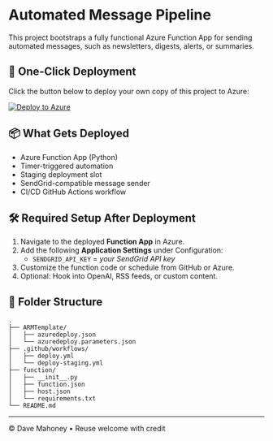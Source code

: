 # Automated Message Pipeline

This project bootstraps a fully functional Azure Function App for sending automated messages, such as newsletters, digests, alerts, or summaries.

## 🚀 One-Click Deployment

Click the button below to deploy your own copy of this project to Azure:

[![Deploy to Azure](https://aka.ms/deploytoazurebutton)](https://portal.azure.com/#create/Microsoft.Template/uri/https%3A%2F%2Fraw.githubusercontent.com%2FDaveMahoney%2FAutomatedMessagePipeline%2Fmain%2FARMTemplate%2Fazuredeploy.json)

## 📦 What Gets Deployed

- Azure Function App (Python)
- Timer-triggered automation
- Staging deployment slot
- SendGrid-compatible message sender
- CI/CD GitHub Actions workflow

## 🛠️ Required Setup After Deployment

1. Navigate to the deployed **Function App** in Azure.
2. Add the following **Application Settings** under Configuration:
   - `SENDGRID_API_KEY` = _your SendGrid API key_
3. Customize the function code or schedule from GitHub or Azure.
4. Optional: Hook into OpenAI, RSS feeds, or custom content.

## 📂 Folder Structure

```text
.
├── ARMTemplate/
│   ├── azuredeploy.json
│   └── azuredeploy.parameters.json
├── .github/workflows/
│   ├── deploy.yml
│   └── deploy-staging.yml
├── function/
│   ├── __init__.py
│   ├── function.json
│   ├── host.json
│   └── requirements.txt
└── README.md
```

---

© Dave Mahoney • Reuse welcome with credit
